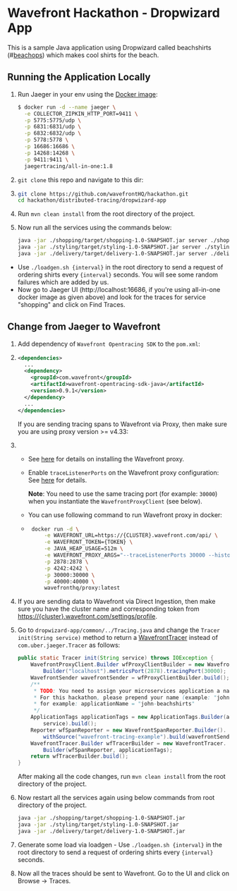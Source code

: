 # Wavefront Hackathon - Dropwizard App

This is a sample Java application using Dropwizard called beachshirts (#[beachops](https://medium.com/@matthewzeier/thoughts-from-an-operations-wrangler-how-we-use-alerts-to-monitor-wavefront-71329c5e57a8)) which makes cool shirts for the beach.

## Running the Application Locally

1. Run Jaeger in your env using the [Docker image](https://www.jaegertracing.io/docs/getting-started):

   ```bash
   $ docker run -d --name jaeger \
     -e COLLECTOR_ZIPKIN_HTTP_PORT=9411 \
     -p 5775:5775/udp \
     -p 6831:6831/udp \
     -p 6832:6832/udp \
     -p 5778:5778 \
     -p 16686:16686 \
     -p 14268:14268 \
     -p 9411:9411 \
     jaegertracing/all-in-one:1.8
   ```

2. `git clone` this repo and navigate to this dir:

3. ```bash
   git clone https://github.com/wavefrontHQ/hackathon.git
   cd hackathon/distributed-tracing/dropwizard-app
   ```

4. Run `mvn clean install` from the root directory of the project.

5. Now run all the services using the commands below:

   ```bash
   java -jar ./shopping/target/shopping-1.0-SNAPSHOT.jar server ./shopping/app.yaml
   java -jar ./styling/target/styling-1.0-SNAPSHOT.jar server ./styling/app.yaml
   java -jar ./delivery/target/delivery-1.0-SNAPSHOT.jar server ./delivery/app.yaml
   ```

- Use `./loadgen.sh {interval}` in the root directory to send a request of ordering shirts every `{interval}` seconds. You will see some random failures which are added by us.
- Now go to Jaeger UI (http://localhost:16686, if you're using all-in-one docker image as given above) and look for the traces for service "shopping" and click on Find Traces.

## Change from Jaeger to Wavefront

1. Add dependency of `Wavefront Opentracing SDK` to the `pom.xml`:

2. ```xml
   <dependencies>
     ...
     <dependency>
       <groupId>com.wavefront</groupId>
       <artifactId>wavefront-opentracing-sdk-java</artifactId>
       <version>0.9.1</version>
     </dependency>
     ...
   </dependencies> 
   ```

   If you are sending tracing spans to Wavefront via Proxy, then make sure you are using proxy version >= v4.33:

3. * See [here](https://docs.wavefront.com/proxies_installing.html#proxy-installation) for details on installing the Wavefront proxy.

   * Enable `traceListenerPorts` on the Wavefront proxy configuration: See [here](https://docs.wavefront.com/proxies_configuring.html#proxy-configuration-properties) for details.

      **Note**: You need to use the same tracing port (for example: `30000`) when you instantiate the `WavefrontProxyClient` (see below).

   * You can use following command to run Wavefront proxy in docker:

   * ```bash
      docker run -d \
          -e WAVEFRONT_URL=https://{CLUSTER}.wavefront.com/api/ \
          -e WAVEFRONT_TOKEN={TOKEN} \
          -e JAVA_HEAP_USAGE=512m \
          -e WAVEFRONT_PROXY_ARGS="--traceListenerPorts 30000 --histogramDistListenerPorts 40000" \
          -p 2878:2878 \
          -p 4242:4242 \
          -p 30000:30000 \
          -p 40000:40000 \
          wavefronthq/proxy:latest
      ```

4. If you are sending data to Wavefront via Direct Ingestion, then make sure you have the cluster name and corresponding token from [https://{cluster}.wavefront.com/settings/profile](https://{cluster}.wavefront.com/settings/profile).

5. Go to `dropwizard-app/common/../Tracing.java` and change the `Tracer init(String service)` method to return a [WavefrontTracer](https://github.com/wavefrontHQ/wavefront-opentracing-sdk-java#set-up-a-tracer) instead of `com.uber.jaeger.Tracer` as follows:

   ```java
   public static Tracer init(String service) throws IOException {
       WavefrontProxyClient.Builder wfProxyClientBuilder = new WavefrontProxyClient.
           Builder("localhost").metricsPort(2878).tracingPort(30000);
       WavefrontSender wavefrontSender = wfProxyClientBuilder.build();
       /**
        * TODO: You need to assign your microservices application a name.
        * For this hackathon, please prepend your name (example: "john") to the beachshirts application,
        * for example: applicationName = "john-beachshirts"
        */
       ApplicationTags applicationTags = new ApplicationTags.Builder(applicationName,
           service).build();
       Reporter wfSpanReporter = new WavefrontSpanReporter.Builder().
           withSource("wavefront-tracing-example").build(wavefrontSender);
       WavefrontTracer.Builder wfTracerBuilder = new WavefrontTracer.
           Builder(wfSpanReporter, applicationTags);
       return wfTracerBuilder.build();
   }
   ```

   After making all the code changes, run `mvn clean install` from the root directory of the project.

4. Now restart all the services again using below commands from root directory of the project.

   ```bash
   java -jar ./shopping/target/shopping-1.0-SNAPSHOT.jar
   java -jar ./styling/target/styling-1.0-SNAPSHOT.jar
   java -jar ./delivery/target/delivery-1.0-SNAPSHOT.jar
   ```
5. Generate some load via loadgen - Use `./loadgen.sh {interval}` in the root directory to send a request of ordering shirts every `{interval}` seconds.

6. Now all the traces should be sent to Wavefront. Go to the UI and click on Browse -> Traces.
